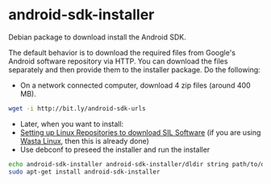 # android-sdk-installer

Debian package to download install the Android SDK.

The default behavior is to download the required files from Google's Android software repository via HTTP.  You can download the files separately and then provide them to the installer package. Do the following:

* On a network connected computer, download 4 zip files (around 400 MB). 
```bash
wget -i http://bit.ly/android-sdk-urls
```
* Later, when you want to install:
* [Setting up Linux Repositories to download SIL Software](https://docs.google.com/document/d/1ARhH2buhP-sgyoagkeR1M8DmraOrtfiwO5Z15ny1QiY/edit?usp=sharing) (if you are using [Wasta Linux](https://sites.google.com/site/wastalinux/), then this is already done)
* Use debconf to preseed the installer and run the installer
```bash
echo android-sdk-installer android-sdk-installer/dldir string path/to/downloaded/zipfiles | sudo debconf-set-selections
sudo apt-get install android-sdk-installer
```
